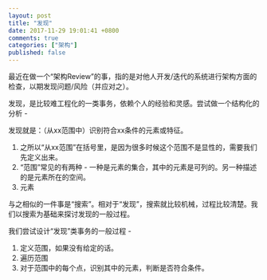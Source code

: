 ```yaml
---
layout: post
title: "发现"
date: 2017-11-29 19:01:41 +0800
comments: true
categories: ["架构"]
published: false
---
```




最近在做一个“架构Review”的事，指的是对他人开发/迭代的系统进行架构方面的检查，以期发现问题/风险（并应对之）。

发现，是比较难工程化的一类事务，依赖个人的经验和灵感。尝试做一个结构化的分析 - 

发现就是：（从xx范围中）识别符合xx条件的元素或特征。

1. 之所以“从xx范围”在括号里，是因为很多时候这个范围不是显性的，需要我们先定义出来。
2. “范围”常见的有两种 - 一种是元素的集合，其中的元素是可列的。另一种描述的是元素所在的空间。
3. 元素

与之相似的一件事是“搜索”。相对于“发现”，搜索就比较机械，过程比较清楚。我们以搜索为基础来探讨发现的一般过程。

我们尝试设计“发现”类事务的一般过程 - 

1. 定义范围，如果没有给定的话。
2. 遍历范围
3. 对于范围中的每个点，识别其中的元素，判断是否符合条件。

